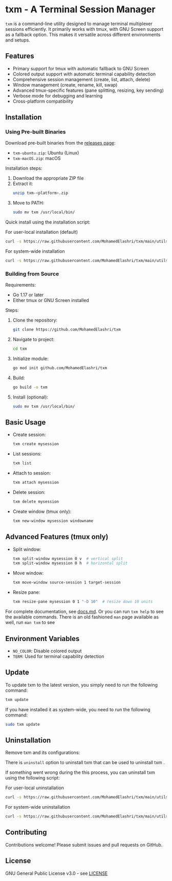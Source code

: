 # txm - A Terminal Session Manager

`txm` is a command-line utility designed to manage terminal multiplexer sessions efficiently. It primarily works with tmux, with GNU Screen support as a fallback option. This makes it versatile across different environments and setups.

## Features

- Primary support for tmux with automatic fallback to GNU Screen
- Colored output support with automatic terminal capability detection
- Comprehensive session management (create, list, attach, delete)
- Window management (create, rename, kill, swap)
- Advanced tmux-specific features (pane splitting, resizing, key sending)
- Verbose mode for debugging and learning
- Cross-platform compatibility

## Installation

### Using Pre-built Binaries

Download pre-built binaries from the [releases page](https://github.com/MohamedElashri/txm/releases):

- `txm-ubuntu.zip`: Ubuntu (Linux)
- `txm-macOS.zip`: macOS

Installation steps:

1. Download the appropriate ZIP file
2. Extract it:
   ```bash
   unzip txm-<platform>.zip
   ```
3. Move to PATH:
   ```bash
   sudo mv txm /usr/local/bin/
   ```

Quick install using the installation script:

For user-local installation (default)

```bash
curl -s https://raw.githubusercontent.com/MohamedElashri/txm/main/utils/install.sh | bash
```
 

For system-wide installation

```bash
curl -s https://raw.githubusercontent.com/MohamedElashri/txm/main/utils/install.sh | sudo bash -s -- --system
```

### Building from Source

Requirements:
- Go 1.17 or later
- Either tmux or GNU Screen installed

Steps:

1. Clone the repository:
   ```bash
   git clone https://github.com/MohamedElashri/txm
   ```

2. Navigate to project:
   ```bash
   cd txm
   ```

3. Initialize module:
   ```bash
   go mod init github.com/MohamedElashri/txm
   ```

4. Build:
   ```bash
   go build -o txm
   ```

5. Install (optional):
   ```bash
   sudo mv txm /usr/local/bin/
   ```

## Basic Usage

- Create session:
  ```bash
  txm create mysession
  ```

- List sessions:
  ```bash
  txm list
  ```

- Attach to session:
  ```bash
  txm attach mysession
  ```

- Delete session:
  ```bash
  txm delete mysession
  ```

- Create window (tmux only):
  ```bash
  txm new-window mysession windowname
  ```

## Advanced Features (tmux only)

- Split window:
  ```bash
  txm split-window mysession 0 v  # vertical split
  txm split-window mysession 0 h  # horizontal split
  ```

- Move window:
  ```bash
  txm move-window source-session 1 target-session
  ```

- Resize pane:
  ```bash
  txm resize-pane mysession 0 1 "-D 10"  # resize down 10 units
  ```

For complete documentation, see [docs.md](docs.md). Or you can run `txm help` to see the available commands. There is an old fashioned `man` page available as well, run `man txm` to see

## Environment Variables

- `NO_COLOR`: Disable colored output
- `TERM`: Used for terminal capability detection

## Update 

To update txm to the latest version, you simply need to run the following command:

```bash
txm update
```

If you have installed it as system-wide, you need to run the following command:

```bash
sudo txm update
```


## Uninstallation

Remove txm and its configurations:

There is `uninstall` option to uninstall txm that can be used to uninstall txm .

If something went wrong during the this process, you can uninstall txm using the following script:

For user-local uninstallation
```bash
curl -s https://raw.githubusercontent.com/MohamedElashri/txm/main/utils/uninstall.sh | bash
```

For system-wide uninstallation

```bash
curl -s https://raw.githubusercontent.com/MohamedElashri/txm/main/utils/uninstall.sh | sudo bash
```


## Contributing

Contributions welcome! Please submit issues and pull requests on GitHub.

## License

GNU General Public License v3.0 - see [LICENSE](LICENSE)